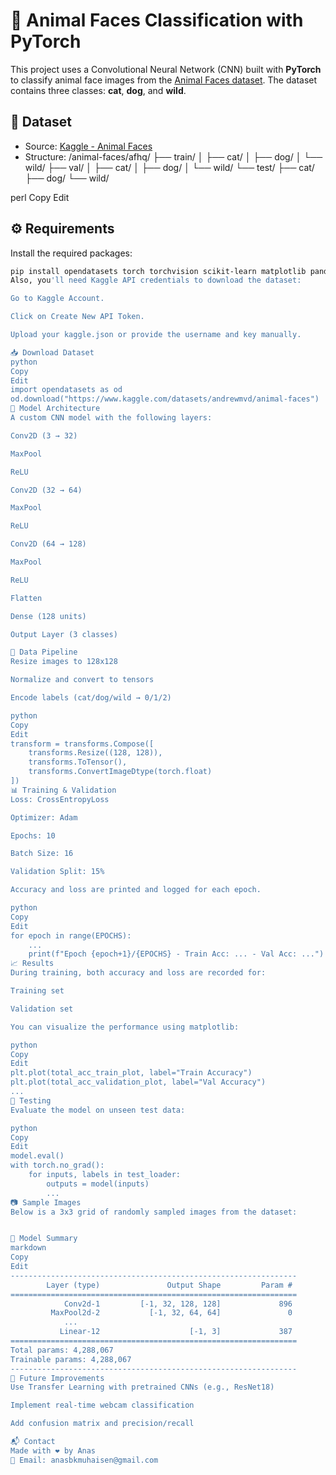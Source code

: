 # 🐾 Animal Faces Classification with PyTorch

This project uses a Convolutional Neural Network (CNN) built with **PyTorch** to classify animal face images from the [Animal Faces dataset](https://www.kaggle.com/datasets/andrewmvd/animal-faces). The dataset contains three classes: **cat**, **dog**, and **wild**.

## 📁 Dataset

- Source: [Kaggle - Animal Faces](https://www.kaggle.com/datasets/andrewmvd/animal-faces)
- Structure:
/animal-faces/afhq/
├── train/
│ ├── cat/
│ ├── dog/
│ └── wild/
├── val/
│ ├── cat/
│ ├── dog/
│ └── wild/
└── test/
├── cat/
├── dog/
└── wild/

perl
Copy
Edit

## ⚙️ Requirements

Install the required packages:

```bash
pip install opendatasets torch torchvision scikit-learn matplotlib pandas pillow
Also, you'll need Kaggle API credentials to download the dataset:

Go to Kaggle Account.

Click on Create New API Token.

Upload your kaggle.json or provide the username and key manually.

📥 Download Dataset
python
Copy
Edit
import opendatasets as od
od.download("https://www.kaggle.com/datasets/andrewmvd/animal-faces")
🧠 Model Architecture
A custom CNN model with the following layers:

Conv2D (3 → 32)

MaxPool

ReLU

Conv2D (32 → 64)

MaxPool

ReLU

Conv2D (64 → 128)

MaxPool

ReLU

Flatten

Dense (128 units)

Output Layer (3 classes)

🔁 Data Pipeline
Resize images to 128x128

Normalize and convert to tensors

Encode labels (cat/dog/wild → 0/1/2)

python
Copy
Edit
transform = transforms.Compose([
    transforms.Resize((128, 128)),
    transforms.ToTensor(),
    transforms.ConvertImageDtype(torch.float)
])
📊 Training & Validation
Loss: CrossEntropyLoss

Optimizer: Adam

Epochs: 10

Batch Size: 16

Validation Split: 15%

Accuracy and loss are printed and logged for each epoch.

python
Copy
Edit
for epoch in range(EPOCHS):
    ...
    print(f"Epoch {epoch+1}/{EPOCHS} - Train Acc: ... - Val Acc: ...")
📈 Results
During training, both accuracy and loss are recorded for:

Training set

Validation set

You can visualize the performance using matplotlib:

python
Copy
Edit
plt.plot(total_acc_train_plot, label="Train Accuracy")
plt.plot(total_acc_validation_plot, label="Val Accuracy")
...
🧪 Testing
Evaluate the model on unseen test data:

python
Copy
Edit
model.eval()
with torch.no_grad():
    for inputs, labels in test_loader:
        outputs = model(inputs)
        ...
📷 Sample Images
Below is a 3x3 grid of randomly sampled images from the dataset:


💾 Model Summary
markdown
Copy
Edit
----------------------------------------------------------------
        Layer (type)               Output Shape         Param #
================================================================
            Conv2d-1         [-1, 32, 128, 128]             896
         MaxPool2d-2           [-1, 32, 64, 64]               0
            ...
           Linear-12                    [-1, 3]             387
================================================================
Total params: 4,288,067
Trainable params: 4,288,067
----------------------------------------------------------------
🧠 Future Improvements
Use Transfer Learning with pretrained CNNs (e.g., ResNet18)

Implement real-time webcam classification

Add confusion matrix and precision/recall

📬 Contact
Made with ❤️ by Anas
📧 Email: anasbkmuhaisen@gmail.com
